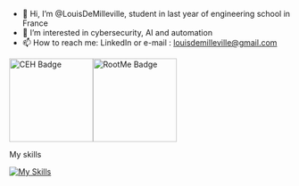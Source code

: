 - 👋 Hi, I’m @LouisDeMilleville, student in last year of engineering school in France
- 👀 I’m interested in cybersecurity, AI and automation
- 📫 How to reach me: LinkedIn or e-mail : louisdemilleville@gmail.com

<img src="https://media.licdn.com/dms/image/v2/C5622AQFMvspdnevvXA/feedshare-shrink_2048_1536/feedshare-shrink_2048_1536/0/1651520765078?e=2147483647&v=beta&t=lLJn_8e9MN8_bxnIaBgKgbTOHLTa6Gc8FSJW5BQbd-E" alt="CEH Badge" height="150"/><img src="https://root-me-badge.cloud.duboc.xyz/storage_clients/4e5614f09b94c14f730630e33f2af6cb/static_badge_dark.png" alt="RootMe Badge" height="150"/>

My skills

[![My Skills](https://skillicons.dev/icons?i=androidstudio,arduino,azure,c,cpp,css,debian,docker,eclipse,flask,git,github,html,java,js,kali,linux,mongodb,mysql,nginx,php,py,raspberrypi,selenium,solidity,ubuntu,windows)](https://skillicons.dev)
